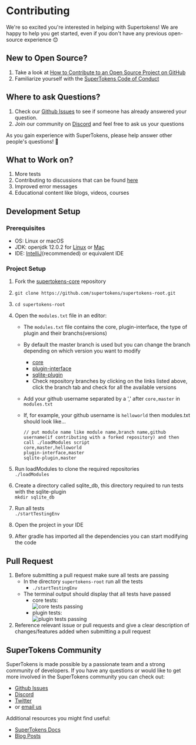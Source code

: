 # Contributing

We're so excited you're interested in helping with Supertokens! We are happy to help you get started, even if you don't have any previous open-source experience :blush:

## New to Open Source?
1. Take a look at [How to Contribute to an Open Source Project on GitHub](https://egghead.io/courses/how-to-contribute-to-an-open-source-project-on-github)
2. Familiarize yourself with the [SuperTokens Code of Conduct](https://github.com/supertokens/supertokens-core/blob/master/CODE_OF_CONDUCT.md)

## Where to ask Questions?
1. Check our [Github Issues](https://github.com/supertokens/supertokens-core/issues) to see if someone has already answered your question.  
2. Join our community on [Discord](https://supertokens.io/discord) and feel free to ask us your questions  
  
  
As you gain experience with SuperTokens, please help answer other people's questions! :pray: 


## What to Work on?  

1. More tests
2. Contributing to discussions that can be found [here](https://github.com/supertokens/supertokens-core/issues?q=is%3Aissue+is%3Aopen+label%3Adiscussions)
3. Improved error messages
4. Educational content like blogs, videos, courses



## Development Setup

### Prerequisites
- OS: Linux or macOS
- JDK: openjdk 12.0.2 for [Linux](https://download.java.net/java/GA/jdk12.0.2/e482c34c86bd4bf8b56c0b35558996b9/10/GPL/openjdk-12.0.2_osx-x64_bin.tar.gz) or [Mac](https://download.java.net/java/GA/jdk12.0.2/e482c34c86bd4bf8b56c0b35558996b9/10/GPL/openjdk-12.0.2_linux-x64_bin.tar.gz)
- IDE: [IntelliJ](https://www.jetbrains.com/idea/download/)(recommended) or equivalent IDE

### Project Setup
1. Fork the [supertokens-core](https://github.com/supertokens/supertokens-core) repository
2. `git clone https://github.com/supertokens/supertokens-root.git`
3. `cd supertokens-root`
4. Open the `modules.txt` file in an editor:
    - The `modules.txt` file contains the core, plugin-interface, the type of plugin and their branchs(versions) 
    - By default the master branch is used but you can change the branch depending on which version you want to modify 
      - [core](https://github.com/supertokens/supertokens-core)
      - [plugin-interface](https://github.com/supertokens/supertokens-plugin-interface)
      - [sqlite-plugin](https://github.com/supertokens/supertokens-sqlite-plugin)
      - Check repository branches by clicking on the links listed above, click the branch tab and check for all the available versions 
    - Add your github username separated by a ',' after `core,master` in  `modules.txt`
    - If, for example, your github username is `helloworld` then modules.txt should look like...

      ```
      // put module name like module name,branch name,github username(if contributing with a forked repository) and then call ./loadModules script        
      core,master,helloworld  
      plugin-interface,master        
      sqlite-plugin,master
      ```
	
5. Run loadModules to clone the required repositories  
`./loadModules`
6. Create a directory called sqlite_db, this directory required to run tests with the sqlite-plugin  
`mkdir sqlite_db`
7. Run all tests   
`./startTestingEnv`
8. Open the project in your IDE
9. After gradle has imported all the dependencies you can start modifying the code

## Pull Request
1. Before submitting a pull request make sure all tests are passing
    - In the directory `supertokens-root` run all the tests
      - `./startTestingEnv`
    - The terminal output should display that all tests have passed 
      - core tests:  
      ![core tests passing](https://github.com/supertokens/supertokens-logo/blob/master/images/core-tests-passing.png)  
      - plugin tests:  
      ![plugin tests passing](https://github.com/supertokens/supertokens-logo/blob/master/images/plugin-tests-passing.png)
2. Reference relevant issue or pull requests and give a clear description of changes/features added when submitting a pull request

## SuperTokens Community 
SuperTokens is made possible by a passionate team and a strong community of developers. If you have any questions or would like to get more involved in the SuperTokens community you can check out:  
  - [Github Issues](https://github.com/supertokens/supertokens-core/issues)
  - [Discord](https://supertokens.io/discord)
  - [Twitter](https://twitter.com/supertokensio)
  - or [email us](mailto:team@supertokens.io)
  
Additional resources you might find useful:
  - [SuperTokens Docs](https://supertokens.io/docs/community/getting-started/installation)
  - [Blog Posts](https://supertokens.io/blog/)




